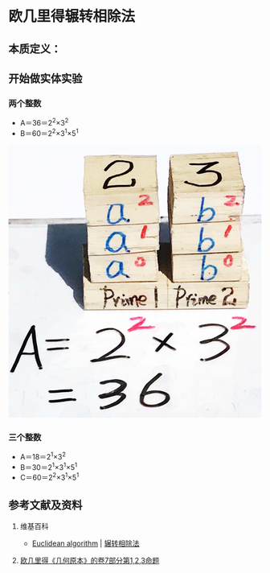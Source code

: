 # 欧几里得辗转相除法

## 本质定义：

## 开始做实体实验

### 两个整数
- A＝36＝2<sup>2</sup>×3<sup>2</sup>
- B＝60＝2<sup>2</sup>×3<sup>1</sup>×5<sup>1</sup>

![](/images/数论/基本数和合成数/欧几里得辗转相除法/1a1.jpg)

### 三个整数
- A＝18＝2<sup>1</sup>×3<sup>2</sup>
- B＝30＝2<sup>1</sup>×3<sup>1</sup>×5<sup>1</sup>
- C＝60＝2<sup>2</sup>×3<sup>1</sup>×5<sup>1</sup>

## 参考文献及资料

1. 维基百科
	- [Euclidean algorithm](https://en.wikipedia.org/wiki/Euclidean_algorithm) | [辗转相除法](https://zh.wikipedia.org/wiki/辗转相除法) 

2. [欧几里得《几何原本》的卷7部分第1,2,3命题](https://github.com/quanbinn/Learn-Mathematics-The-Physical-Experimental-Way/blob/master/chapters/%E6%AC%A7%E5%87%A0%E9%87%8C%E5%BE%97%E5%87%A0%E4%BD%95/%E6%AC%A7%E5%87%A0%E9%87%8C%E5%BE%97%E5%85%83%E7%B4%A0%E4%B8%AD%E5%85%B8%E5%9E%8B%E7%9A%84%E5%87%A0%E4%BD%95%E5%AE%9E%E9%AA%8C/%E5%8D%B77%E9%83%A8%E5%88%861%E5%91%BD%E9%A2%98.md)





